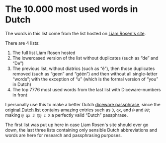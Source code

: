 # The 10.000 most used words in Dutch
The words in this list come from the list hosted on [Liam Rosen's site](http://www.liamrosen.com/files/10000mostfrequentdutchwords.txt).

There are 4 lists:
1. The full list Liam Rosen hosted
1. The lowercased version of the list without duplicates (such as &ldquo;de&rdquo; and &ldquo;De&rdquo;)
1. The previous list, without diatrics (such as &ldquo;&eacute;&rdquo;), then those duplicates removed (such as &ldquo;geen&rdquo; and &ldquo;g&eacute;&eacute;n&rdquo;) and then without all single-letter &ldquo;words&rdquo;; with the exception of &ldquo;u&rdquo; (which is the formal version of &ldquo;you&rdquo; in Dutch)
1. The top 7776 most used words from the last list with Diceware-numbers in front

I personally use this to make a better Dutch [diceware passphrase](https://theworld.com/~reinhold/diceware.html), since the [original Dutch list](https://theworld.com/~reinhold/DicewareDutch.txt) contains amazing entries such as 
`3`, `qx`, and `@` and `@@`; making `@ qx 3 @@ c X` a perfectly valid &ldquo;Dutch&rdquo; passphrase.

The first list was put up here in case Liam Rosen's site should ever go down, the last three lists containing only sensible Dutch abbreviations and words are here for research and passphrasing purposes.
